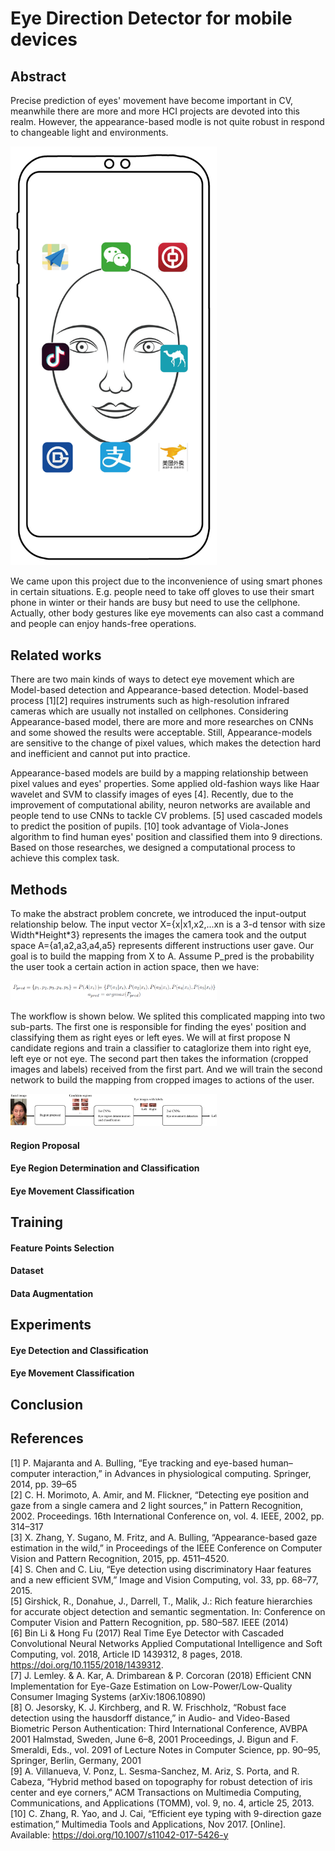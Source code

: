 # Eye Direction Detector for mobile devices

## Abstract
Precise prediction of eyes' movement have become important in CV, meanwhile there are more and more HCI projects are devoted into this realm. However, the appearance-based modle is not quite robust in respond to changeable light and environments.

<img src="images/1.png" width="330">

We came upon this project due to the inconvenience of using smart phones in certain situations. E.g. people need to take off gloves to use their smart phone in winter or their hands are busy but need to use the cellphone. Actually, other body gestures like eye movements can also cast a command and people can enjoy hands-free operations.

## Related works
There are two main kinds of ways to detect eye movement which are Model-based detection and Appearance-based detection. Model-based process [1][2] requires instruments such as high-resolution infrared cameras which are usually not installed on cellphones. Considering Appearance-based model, there are more and more researches on CNNs and some showed the results were acceptable. Still, Appearance-models are sensitive to the change of pixel values, which makes the detection hard and inefficient and cannot put into practice.

Appearance-based models are build by a mapping relationship between pixel values and eyes' properties. Some applied old-fashion ways like Haar wavelet and SVM to classify images of eyes [4]. Recently, due to the improvement of computational ability, neuron networks are available and people tend to use CNNs to tackle CV problems. [5] used cascaded models to predict the position of pupils. [10] took advantage of Viola-Jones algorithm to find human eyes' position and classified them into 9 directions. Based on those researches, we designed a computational process to achieve this complex task.

## Methods
To make the abstract problem concrete, we introduced the input-output relationship below. The input vector X={x|x1,x2,...xn is a 3-d tensor with size Width\*Height\*3} represents the images the camera took and the output space A={a1,a2,a3,a4,a5} represents different instructions user gave. Our goal is to build the mapping from X to A. Assume P_pred is the probability the user took a certain action in action space, then we have:

<img src="images/2.png" width="330">

The workflow is shown below. We splited this complicated mapping into two sub-parts. The first one is responsible for finding the eyes' position and classifying them as right eyes or left eyes. We will at first propose N candidate regions and train a classifier to cataglorize them into right eye, left eye or not eye. The second part then takes the information (cropped images and labels) received from the first part. And we will train the second network to build the mapping from cropped images to actions of the user.

<img src="images/3.png" width="330">

#### Region Proposal

#### Eye Region Determination and Classification

#### Eye Movement Classification

## Training

#### Feature Points Selection

#### Dataset

#### Data Augmentation

## Experiments

#### Eye Detection and Classification

#### Eye Movement Classification

## Conclusion

## References
[1] P. Majaranta and A. Bulling, “Eye tracking and eye-based human–computer interaction,” in Advances in physiological computing. Springer, 2014, pp. 39–65 <br>
[2] C. H. Morimoto, A. Amir, and M. Flickner, “Detecting eye position and gaze from a single camera and 2 light sources,” in Pattern Recognition, 2002. Proceedings. 16th International Conference on, vol. 4. IEEE, 2002, pp. 314–317 <br>
[3] X. Zhang, Y. Sugano, M. Fritz, and A. Bulling, “Appearance-based gaze estimation in the wild,” in Proceedings of the IEEE Conference on Computer Vision and Pattern Recognition, 2015, pp. 4511–4520. <br>
[4] S. Chen and C. Liu, “Eye detection using discriminatory Haar features and a new efficient SVM,” Image and Vision Computing, vol. 33, pp. 68–77, 2015. <br>
[5] Girshick, R., Donahue, J., Darrell, T., Malik, J.: Rich feature hierarchies for accurate object detection and semantic segmentation. In: Conference on Computer Vision and Pattern Recognition, pp. 580–587. IEEE (2014) <br>
[6] Bin Li & Hong Fu (2017) Real Time Eye Detector with Cascaded Convolutional Neural Networks Applied Computational Intelligence and Soft Computing, vol. 2018, Article ID 1439312, 8 pages, 2018. https://doi.org/10.1155/2018/1439312. <br>
[7] J. Lemley. & A. Kar, A. Drimbarean & P. Corcoran (2018) Efficient CNN Implementation for Eye-Gaze Estimation on Low-Power/Low-Quality Consumer Imaging Systems (arXiv:1806.10890) <br>
[8] O. Jesorsky, K. J. Kirchberg, and R. W. Frischholz, “Robust face detection using the hausdorff distance,” in Audio- and Video-Based Biometric Person Authentication: Third International Conference, AVBPA 2001 Halmstad, Sweden, June 6–8, 2001 Proceedings, J. Bigun and F. Smeraldi, Eds., vol. 2091 of Lecture Notes in Computer Science, pp. 90–95, Springer, Berlin, Germany, 2001 <br>
[9] A. Villanueva, V. Ponz, L. Sesma-Sanchez, M. Ariz, S. Porta, and R. Cabeza, “Hybrid method based on topography for robust detection of iris center and eye corners,” ACM Transactions on Multimedia Computing, Communications, and Applications (TOMM), vol. 9, no. 4, article 25, 2013. <br>
[10] C. Zhang, R. Yao, and J. Cai, “Efficient eye typing with 9-direction gaze estimation,” Multimedia Tools and Applications, Nov 2017. [Online]. Available: https://doi.org/10.1007/s11042-017-5426-y <br>
